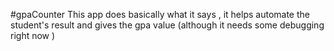 #gpaCounter 
This app does basically what it says , it helps automate the student's result and gives the gpa value (although it needs some debugging right now
)
